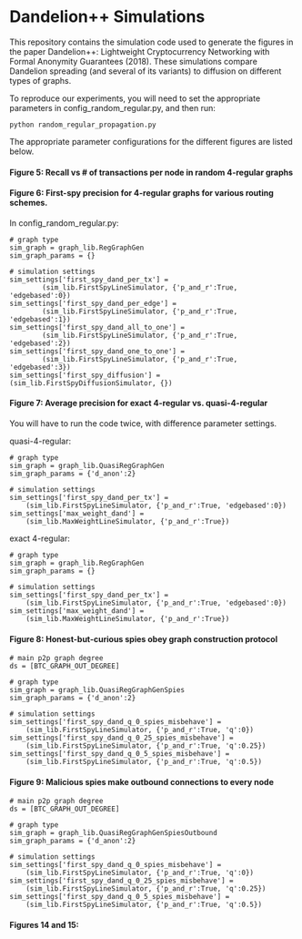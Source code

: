 
# Dandelion++ Simulations
This repository contains the simulation code used to generate the figures in the paper Dandelion++: Lightweight Cryptocurrency Networking with Formal Anonymity Guarantees (2018). These simulations compare Dandelion spreading (and several of its variants) to diffusion on different types of graphs. 

To reproduce our experiments, you will need to set the appropriate parameters in 
config_random_regular.py, and then run:

`python random_regular_propagation.py`

The appropriate parameter configurations for the different figures are listed below. 

#### Figure 5: Recall vs # of transactions per node in random 4-regular graphs



#### Figure 6: First-spy precision for 4-regular graphs for various routing schemes.

In config_random_regular.py: 

```
# graph type
sim_graph = graph_lib.RegGraphGen
sim_graph_params = {}

# simulation settings
sim_settings['first_spy_dand_per_tx'] = 
		(sim_lib.FirstSpyLineSimulator, {'p_and_r':True, 'edgebased':0})
sim_settings['first_spy_dand_per_edge'] = 
		(sim_lib.FirstSpyLineSimulator, {'p_and_r':True, 'edgebased':1})
sim_settings['first_spy_dand_all_to_one'] = 
		(sim_lib.FirstSpyLineSimulator, {'p_and_r':True, 'edgebased':2})
sim_settings['first_spy_dand_one_to_one'] = 
		(sim_lib.FirstSpyLineSimulator, {'p_and_r':True, 'edgebased':3})
sim_settings['first_spy_diffusion'] = (sim_lib.FirstSpyDiffusionSimulator, {})
```


#### Figure 7: Average precision for exact 4-regular vs. quasi-4-regular

You will have to run the code twice, with difference parameter settings.

quasi-4-regular:

```
# graph type
sim_graph = graph_lib.QuasiRegGraphGen
sim_graph_params = {'d_anon':2}

# simulation settings
sim_settings['first_spy_dand_per_tx'] = 
	(sim_lib.FirstSpyLineSimulator, {'p_and_r':True, 'edgebased':0})
sim_settings['max_weight_dand'] = 
	(sim_lib.MaxWeightLineSimulator, {'p_and_r':True})
```


exact 4-regular:

```
# graph type
sim_graph = graph_lib.RegGraphGen
sim_graph_params = {}

# simulation settings
sim_settings['first_spy_dand_per_tx'] = 
	(sim_lib.FirstSpyLineSimulator, {'p_and_r':True, 'edgebased':0})
sim_settings['max_weight_dand'] = 
	(sim_lib.MaxWeightLineSimulator, {'p_and_r':True})
```

#### Figure 8: Honest-but-curious spies obey graph construction protocol

```
# main p2p graph degree
ds = [BTC_GRAPH_OUT_DEGREE]

# graph type
sim_graph = graph_lib.QuasiRegGraphGenSpies
sim_graph_params = {'d_anon':2}

# simulation settings
sim_settings['first_spy_dand_q_0_spies_misbehave'] = 
	(sim_lib.FirstSpyLineSimulator, {'p_and_r':True, 'q':0})
sim_settings['first_spy_dand_q_0_25_spies_misbehave'] = 
	(sim_lib.FirstSpyLineSimulator, {'p_and_r':True, 'q':0.25})
sim_settings['first_spy_dand_q_0_5_spies_misbehave'] = 
	(sim_lib.FirstSpyLineSimulator, {'p_and_r':True, 'q':0.5})
```


#### Figure 9: Malicious spies make outbound connections to every node

```
# main p2p graph degree
ds = [BTC_GRAPH_OUT_DEGREE]

# graph type
sim_graph = graph_lib.QuasiRegGraphGenSpiesOutbound
sim_graph_params = {'d_anon':2}

# simulation settings
sim_settings['first_spy_dand_q_0_spies_misbehave'] = 
	(sim_lib.FirstSpyLineSimulator, {'p_and_r':True, 'q':0})
sim_settings['first_spy_dand_q_0_25_spies_misbehave'] = 
	(sim_lib.FirstSpyLineSimulator, {'p_and_r':True, 'q':0.25})
sim_settings['first_spy_dand_q_0_5_spies_misbehave'] = 
	(sim_lib.FirstSpyLineSimulator, {'p_and_r':True, 'q':0.5})
```

#### Figures 14 and 15:



